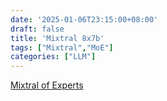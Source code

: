 ```yaml
---
date: '2025-01-06T23:15:00+08:00'
draft: false
title: 'Mixtral 8x7b'
tags: ["Mixtral","MoE"]
categories: ["LLM"]
---
```


[Mixtral of Experts](https://xves6ft58q.feishu.cn/docx/Gr7vdrDXeoAzZDxGlcncoDxEnZg?from=from_copylink)
